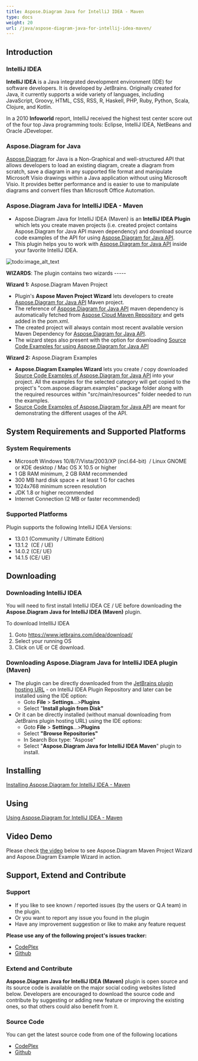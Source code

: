```yaml
---
title: Aspose.Diagram Java for IntelliJ IDEA - Maven
type: docs
weight: 20
url: /java/aspose-diagram-java-for-intellij-idea-maven/
---
```


## **Introduction**
### **IntelliJ IDEA**
**IntelliJ IDEA** is a Java integrated development environment (IDE) for software developers. It is developed by JetBrains. Originally created for Java, it currently supports a wide variety of languages, including JavaScript, Groovy, HTML, CSS, RSS, R, Haskell, PHP, Ruby, Python, Scala, Clojure, and Kotlin.

In a 2010 **Infoworld** report, IntelliJ received the highest test center score out of the four top Java programming tools: Eclipse, IntelliJ IDEA, NetBeans and Oracle JDeveloper.
### **Aspose.Diagram for Java**
[Aspose.Diagram](http://www.aspose.com/java/diagram-component.aspx) for Java is a Non-Graphical and well-structured API that allows developers to load an existing diagram, create a diagram from scratch, save a diagram in any supported file format and manipulate Microsoft Visio drawings within a Java application without using Microsoft Visio. It provides better performance and is easier to use to manipulate diagrams and convert files than Microsoft Office Automation.
### **Aspose.Diagram Java for IntelliJ IDEA - Maven**
- Aspose.Diagram Java for IntelliJ IDEA (Maven) is an **IntelliJ IDEA Plugin** which lets you create maven projects (i.e. created project contains Aspose.Diagram for Java API maven dependency) and download source code examples of the API for using [Aspose.Diagram for Java API](http://www.aspose.com/java/diagram-component.aspx).
- This plugin helps you to work with [Aspose.Diagram for Java API](http://www.aspose.com/java/diagram-component.aspx) inside your favorite IntelliJ IDEA. 

![todo:image_alt_text](http://i.imgur.com/KWKGljg.png)


**WIZARDS**:
The plugin contains two wizards -----

**Wizard 1:** Aspose.Diagram Maven Project

- Plugin's **Aspose Maven Project Wizard** lets developers to create [Aspose.Diagram for Java API](http://www.aspose.com/java/diagram-component.aspx) Maven project.
- The reference of [Aspose.Diagram for Java API](http://www.aspose.com/java/diagram-component.aspx) maven dependency is automatically fetched from [Aspose Cloud Maven Repository](http://maven.aspose.com/artifactory/webapp/home.html?0) and gets added in the pom.xml.
- The created project will always contain most recent available version Maven Dependency for [Aspose.Diagram for Java API](http://www.aspose.com/java/diagram-component.aspx).
- The wizard steps also present with the option for downloading [Source Code Examples for using Aspose.Diagram for Java API](https://github.com/asposediagram/Aspose.Diagram-for-Java/tree/master/Examples)

**Wizard 2:** Aspose.Diagram Examples

- **Aspose.Diagram Examples Wizard** lets you create / copy downloaded [Source Code Examples of Aspose.Diagram for Java API](https://github.com/asposediagram/Aspose.Diagram-for-Java/tree/master/Examples) into your project. All the examples for the selected category will get copied to the project's "com.aspose.diagram.examples" package folder along with the required resources within "src/main/resources" folder needed to run the examples.
- [Source Code Examples of Aspose.Diagram for Java API](https://github.com/asposediagram/Aspose.Diagram-for-Java/tree/master/Examples) are meant for demonstrating the different usages of the API.
## **System Requirements and Supported Platforms**
### **System Requirements**
- Microsoft Windows 10/8/7/Vista/2003/XP (incl.64-bit)  / Linux GNOME or KDE desktop / Mac OS X 10.5 or higher
- 1 GB RAM minimum, 2 GB RAM recommended
- 300 MB hard disk space + at least 1 G for caches
- 1024x768 minimum screen resolution
- JDK 1.8 or higher recommended
- Internet Connection (2 MB or faster recommended)
### **Supported Platforms**
Plugin supports the following IntelliJ IDEA Versions:

- 13.0.1 (Community / Ultimate Edition)
- 13.1.2  (CE / UE)
- 14.0.2 (CE/ UE)
- 14.1.5 (CE/ UE)
## **Downloading**
### **Downloading IntelliJ IDEA**
You will need to first install IntelliJ IDEA CE / UE before downloading the **Aspose.Diagram Java for IntelliJ IDEA (Maven)** plugin.

To download IntellliJ IDEA

1. Goto <https://www.jetbrains.com/idea/download/>
1. Select your running OS
1. Click on UE or CE download.
### **Downloading Aspose.Diagram Java for IntelliJ IDEA plugin (Maven)**
- The plugin can be directly downloaded from the [JetBrains plugin hosting URL](https://goo.gl/JjSReR) - on IntelliJ IDEA Plugin Repository
  and later can be installed using the IDE option: 
  - Goto **File** > **Settings**...>**Plugins**
  - Select "**Install plugin from Disk"**
- Or it can be directly installed (without manual downloading from JetBrains plugin hosting URL) using the IDE options: 
  - Goto **File** > **Settings**...>**Plugins**
  - Select **"Browse Repositories"**
  - In Search Box type: "Aspose"
  - Select "**Aspose.Diagram Java for IntelliJ IDEA Maven**" plugin to install.
## **Installing**
[Installing Aspose.Diagram for IntelliJ IDEA - Maven](http://www.aspose.com/docs/display/diagramjava/Installing+and+Using+Aspose.Diagram+for+IntelliJ+IDEA+-+Maven#InstallingandUsingAspose.DiagramforIntelliJIDEA-Maven-Installing)
## **Using**
[Using Aspose.Diagram for IntelliJ IDEA - Maven](http://www.aspose.com/docs/display/diagramjava/Installing+and+Using+Aspose.Diagram+for+IntelliJ+IDEA+-+Maven#InstallingandUsingAspose.DiagramforIntelliJIDEA-Maven-Using)
## **Video Demo**
Please check [the video](https://youtu.be/-xC88uuv4eI) below to see Aspose.Diagram Maven Project Wizard and Aspose.Diagram Example Wizard in action.
## **Support, Extend and Contribute**
### **Support**
- If you like to see known / reported issues (by the users or Q.A team) in the plugin.
- Or you want to report any issue you found in the plugin
- Have any improvement suggestion or like to make any feature request

**Please use any of the following project's issues tracker:**

- [CodePlex](https://asposediagramjavaintellij.codeplex.com/workitem/list/basic)
- [Github](https://github.com/asposediagram/Aspose.Diagram-for-Java/issues)
### **Extend and Contribute**
**Aspose.Diagram Java for IntelliJ IDEA (Maven)** plugin is open source and its source code is available on the major social coding websites listed below. Developers are encouraged to download the source code and contribute by suggesting or adding new feature or improving the existing ones, so that others could also benefit from it.
### **Source Code**
You can get the latest source code from one of the following locations

- [CodePlex](https://asposediagramjavaintellij.codeplex.com)
- [Github](https://github.com/asposediagram/Aspose.Diagram-for-Java/tree/master/Plugins/Aspose.Diagram-for-Java_for_IntelliJ%28Maven%29)
